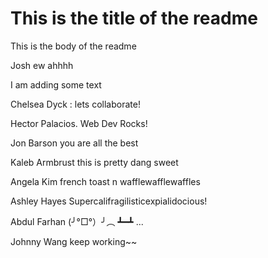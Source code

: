 # This is the title of the readme

This is the body of the readme

Josh ew ahhhh

I am adding some text

Chelsea Dyck : lets collaborate!

Hector Palacios. Web Dev Rocks!

Jon Barson you are all the best

Kaleb Armbrust this is pretty dang sweet

Angela Kim french toast n wafflewafflewaffles

Ashley Hayes Supercalifragilisticexpialidocious!

Abdul Farhan (╯°□°）╯︵ ┻━┻ ...

Johnny Wang keep working~~
